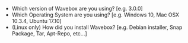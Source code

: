 * Which version of Wavebox are you using? [e.g. 3.0.0]
* Which Operating System are you using? [e.g. Windows 10, Mac OSX 10.3.4, Ubuntu 17.10]
* (Linux only) How did you install Wavebox? [e.g. Debian installer, Snap Package, Tar, Apt-Repo, etc...]
